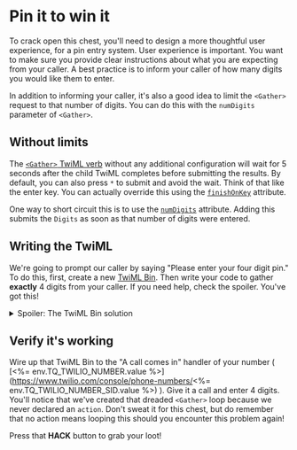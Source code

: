 # Pin it to win it

To crack open this chest, you'll need to design a more thoughtful user experience, for a pin entry system. User experience is important. You want to make sure you provide clear instructions about what you are expecting from your caller. A best practice is to inform your caller of how many digits you would like them to enter.

In addition to informing your caller, it's also a good idea to limit the `<Gather>` request to that number of digits. You can do this with the `numDigits` parameter of `<Gather>`.

## Without limits

The [`<Gather>` TwiML verb](https://www.twilio.com/docs/voice/twiml/gather) without any additional configuration will wait for 5 seconds after the child TwiML completes before submitting the results. By default, you can also press `*` to submit and avoid the wait. Think of that like the enter key. You can actually override this using the [`finishOnKey`](https://www.twilio.com/docs/voice/twiml/gather#finishonkey) attribute.

One way to short circuit this is to use the [`numDigits`](https://www.twilio.com/docs/voice/twiml/gather#numdigits) attribute. Adding this submits the `Digits` as soon as that number of digits were entered.

## Writing the TwiML

We're going to prompt our caller by saying "Please enter your four digit pin." To do this, first, create a new [TwiML Bin](https://www.twilio.com/console/runtime/twiml-bins). Then write your code to gather **exactly** 4 digits from your caller. If you need help, check the spoiler. You've got this!

<details>
    <summary>Spoiler: The TwiML Bin solution</summary>

```xml
<?xml version="1.0" encoding="UTF-8"?>
<Response>
    <Gather numDigits="4">
        <Say>Please enter your four digit pin</Say>
    </Gather>
</Response>
```

</details>

## Verify it's working

Wire up that TwiML Bin to the "A call comes in" handler of your number ( [<%= env.TQ_TWILIO_NUMBER.value %>](https://www.twilio.com/console/phone-numbers/<%= env.TQ_TWILIO_NUMBER_SID.value %>) ). Give it a call and enter 4 digits. You'll notice that we've created that dreaded `<Gather>` loop because we never declared an `action`. Don't sweat it for this chest, but do remember that no action means looping this should you encounter this problem again!

Press that **HACK** button to grab your loot!
